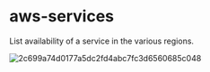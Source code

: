 # aws-services

List availability of a service in the various regions.

![2c699a74d0177a5dc2fd4abc7fc3d6560685c048](https://user-images.githubusercontent.com/7364201/215334741-0ae33db8-61a4-4e9b-887e-af622bc8b440.png)
